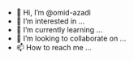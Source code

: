 - 👋 Hi, I’m @omid-azadi
- 👀 I’m interested in ...
- 🌱 I’m currently learning ...
- 💞️ I’m looking to collaborate on ...
- 📫 How to reach me ...

<!---
omid-azadi/omid-azadi is a ✨ special ✨ repository because its `README.md` (this file) appears on your GitHub profile.
You can click the Preview link to take a look at your changes.
--->
